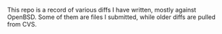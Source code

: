 This repo is a record of various diffs I have written, mostly against OpenBSD. Some of them are files I submitted, while older diffs are pulled from CVS. 
